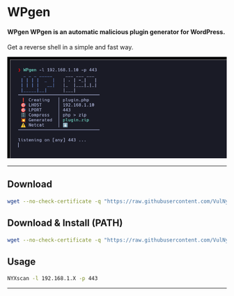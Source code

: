 # **WPgen**

#### **WPgen** WPgen is an automatic malicious plugin generator for **WordPress**.  
Get a reverse shell in a simple and fast way.

![](screenshot.png)

---

## Download

```sh
wget --no-check-certificate -q "https://raw.githubusercontent.com/VulNyx/Arsenal/refs/heads/main/WPgen/WPgen" && chmod +x WPgen
```

## Download & Install (PATH)

```sh
wget --no-check-certificate -q "https://raw.githubusercontent.com/VulNyx/Arsenal/refs/heads/main/NYXscan/NYXscan" -O /usr/bin/NYXscan && chmod +x /usr/bin/NYXscan
```

## Usage

```sh
NYXscan -l 192.168.1.X -p 443
```

---
